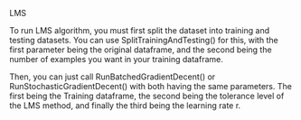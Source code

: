 LMS

To run LMS algorithm, you must first split the dataset into training and testing datasets. You can use SplitTrainingAndTesting() for this, with the first parameter being the original dataframe, and the second being the number of examples you want in your training dataframe. 

Then, you can just call RunBatchedGradientDecent() or RunStochasticGradientDecent() with both having the same parameters. The first being the Training dataframe, the second being the tolerance level of the LMS method, and finally the third being the learning rate r.